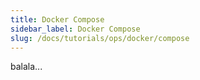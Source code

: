 ```yaml
---
title: Docker Compose
sidebar_label: Docker Compose
slug: /docs/tutorials/ops/docker/compose
---
```

balala...